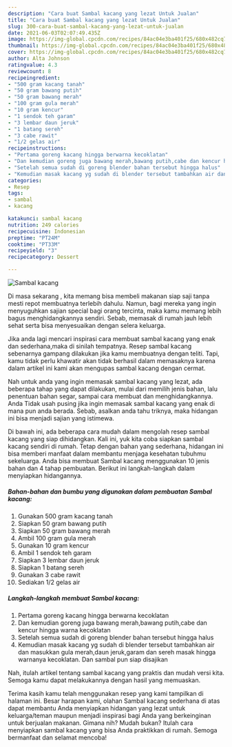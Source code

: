 ```yaml
---
description: "Cara buat Sambal kacang yang lezat Untuk Jualan"
title: "Cara buat Sambal kacang yang lezat Untuk Jualan"
slug: 300-cara-buat-sambal-kacang-yang-lezat-untuk-jualan
date: 2021-06-03T02:07:49.435Z
image: https://img-global.cpcdn.com/recipes/84ac04e3ba401f25/680x482cq70/sambal-kacang-foto-resep-utama.jpg
thumbnail: https://img-global.cpcdn.com/recipes/84ac04e3ba401f25/680x482cq70/sambal-kacang-foto-resep-utama.jpg
cover: https://img-global.cpcdn.com/recipes/84ac04e3ba401f25/680x482cq70/sambal-kacang-foto-resep-utama.jpg
author: Alta Johnson
ratingvalue: 4.3
reviewcount: 8
recipeingredient:
- "500 gram kacang tanah"
- "50 gram bawang putih"
- "50 gram bawang merah"
- "100 gram gula merah"
- "10 gram kencur"
- "1 sendok teh garam"
- "3 lembar daun jeruk"
- "1 batang sereh"
- "3 cabe rawit"
- "1/2 gelas air"
recipeinstructions:
- "Pertama goreng kacang hingga berwarna kecoklatan"
- "Dan kemudian goreng juga bawang merah,bawang putih,cabe dan kencur hingga warna kecoklatan"
- "Setelah semua sudah di goreng blender bahan tersebut hingga halus"
- "Kemudian masak kacang yg sudah di blender tersebut tambahkan air dan masukkan gula merah,daun jeruk,garam dan sereh masak hingga warnanya kecoklatan. Dan sambal pun siap disajikan"
categories:
- Resep
tags:
- sambal
- kacang

katakunci: sambal kacang 
nutrition: 249 calories
recipecuisine: Indonesian
preptime: "PT24M"
cooktime: "PT33M"
recipeyield: "3"
recipecategory: Dessert

---
```



![Sambal kacang](https://img-global.cpcdn.com/recipes/84ac04e3ba401f25/680x482cq70/sambal-kacang-foto-resep-utama.jpg)

Di masa  sekarang , kita memang bisa membeli makanan siap saji tanpa mesti repot membuatnya terlebih dahulu. Namun, bagi mereka yang ingin menyuguhkan sajian special bagi orang tercinta, maka kamu memang lebih bagus menghidangkannya sendiri. Sebab, memasak di rumah jauh lebih sehat serta bisa menyesuaikan dengan selera keluarga.

Jika anda lagi mencari inspirasi cara membuat sambal kacang yang enak dan sederhana,maka di sinilah tempatnya. Resep sambal kacang  sebenarnya gampang dilakukan jika kamu membuatnya dengan teliti. Tapi, kamu tidak perlu khawatir akan tidak berhasil dalam memasaknya 
karena dalam artikel ini kami akan mengupas sambal kacang dengan cermat.  



Nah untuk anda yang ingin memasak sambal kacang yang lezat, ada beberapa tahap yang dapat dilakukan, mulai dari memilih jenis bahan, lalu penentuan bahan segar, sampai cara membuat dan menghidangkannya. Anda Tidak usah pusing jika ingin memasak sambal kacang yang enak di mana pun anda berada. Sebab, asalkan anda  tahu triknya, maka hidangan ini bisa menjadi sajian yang istimewa.

Di bawah ini, ada beberapa cara mudah dalam mengolah resep sambal kacang yang siap dihidangkan. Kali ini, yuk kita coba siapkan sambal kacang sendiri di rumah. Tetap dengan bahan yang sederhana, hidangan ini bisa memberi manfaat dalam membantu menjaga kesehatan tubuhmu sekeluarga. Anda bisa membuat Sambal kacang menggunakan 10 jenis bahan dan 4 tahap pembuatan. Berikut ini langkah-langkah dalam menyiapkan hidangannya.

<!--inarticleads1-->

##### Bahan-bahan dan bumbu yang digunakan dalam pembuatan Sambal kacang:

1. Gunakan 500 gram kacang tanah
1. Siapkan 50 gram bawang putih
1. Siapkan 50 gram bawang merah
1. Ambil 100 gram gula merah
1. Gunakan 10 gram kencur
1. Ambil 1 sendok teh garam
1. Siapkan 3 lembar daun jeruk
1. Siapkan 1 batang sereh
1. Gunakan 3 cabe rawit
1. Sediakan 1/2 gelas air




<!--inarticleads2-->

##### Langkah-langkah membuat Sambal kacang:

1. Pertama goreng kacang hingga berwarna kecoklatan
1. Dan kemudian goreng juga bawang merah,bawang putih,cabe dan kencur hingga warna kecoklatan
1. Setelah semua sudah di goreng blender bahan tersebut hingga halus
1. Kemudian masak kacang yg sudah di blender tersebut tambahkan air dan masukkan gula merah,daun jeruk,garam dan sereh masak hingga warnanya kecoklatan. Dan sambal pun siap disajikan




Nah, itulah artikel tentang  sambal kacang  yang praktis dan mudah versi kita. Semoga kamu dapat melakukannya dengan hasil yang memuaskan. 

Terima kasih kamu telah menggunakan resep yang kami tampilkan di halaman ini. Besar harapan kami, olahan  Sambal kacang sederhana di atas dapat membantu Anda menyiapkan hidangan yang lezat untuk keluarga/teman maupun menjadi inspirasi bagi Anda yang berkeinginan untuk berjualan makanan. Gimana nih? Mudah bukan? Itulah cara menyiapkan sambal kacang yang bisa Anda praktikkan di rumah. Semoga bermanfaat dan selamat mencoba!

